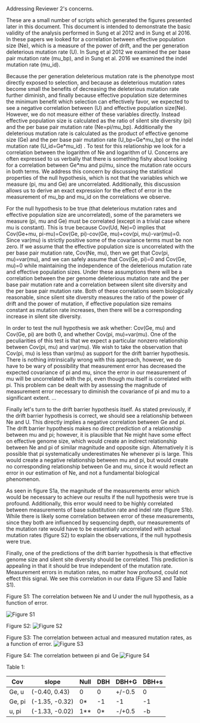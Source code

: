Addressing Reviewer 2's concerns.

These are a small number of scripts which generated the figures presented later in this document. This document is intended to demonstrate the basic validity of the analysis performed in Sung et al 2012 and in Sung et al 2016. In these papers we looked for a correlation between effective population size (Ne), which is a measure of the power of drift, and the per generation deleterious mutation rate (U). In Sung et al 2012 we examined the per base pair mutation rate (mu\_bp), and in Sung et al. 2016 we examined the indel mutation rate (mu\_id).  

Because the per generation deleterious mutation rate is the phenotype most directly exposed to selection, and because as deleterious mutation rates become small the benefits of decreasing the deleterious mutation rate further diminish, and finally because effective population size determines the minimum benefit which selection can effectively favor, we expected to see a negative correlation between (U) and effective population size(Ne). However, we do not measure either of these variables directly. Instead effective population size is calculated as the ratio of silent site diversity (pi) and the per base pair mutation rate (Ne=pi/mu\_bp). Additionally the deleterious mutation rate is calculated as the product of effective genome size (Ge) and the per base pair mutation rate (U\_bp=Ge\*mu\_bp) or the indel mutation rate (U\_id=Ge\*mu\_id) . To test for this relationship we look for a correlation between the logarithm of Ne and logarithm of U. Concerns are often expressed to us verbally that there is something fishy about looking for a correlation between Ge\*mu and pi/mu, since the mutation rate occurs in both terms. We address this concern by discussing the statistical properties of the null hypothesis, which is not that the variables which we measure (pi, mu and Ge) are uncorrelated. Additionally, this discussion allows us to derive an exact expression for the effect of error in the measurement of mu\_bp and mu\_id on the correlations we observe. 

For the null hypothesis to be true (that deleterious mutation rates and effective population size are uncorrelated), some of the parameters we measure (pi, mu and Ge) must be correlated (except in a trivial case where mu is constant). This is true because Cov(Ud, Ne)=0 implies that Cov(Ge+mu, pi-mu)=Cov(Ge, pi)-cov(Ge, mu)+cov(pi, mu)-var(mu)=0. Since var(mu) is strictly positive some of the covariance terms must be non zero. If we assume that the effective population size is uncorrelated with the per base pair mutation rate, Cov(Ne, mu), then we get that Cov(pi, mu)=var(mu), and we can safely assume that Cov(Ge, pi)=0 and Cov(Ge, mu)=0 while maintaining the independence of the deleterious mutation rate and effective population sizes. Under these assumptions there will be a correlation between the per genome deleterious mutation rate and the per base pair mutation rate and  a correlation between silent site diversity and the per base pair mutation rate. Both of these correlations seem biologically reasonable, since silent site diversity measures the ratio of the power of drift and the power of mutation, if effective population size remains constant as mutation rate increases, then there will be a corresponding increase in silent site diversity.

In order to test the null hypothesis we ask whether: Cov(Ge, mu) and Cov(Ge, pi) are both 0, and whether Cov(pi, mu)=var(mu). One of the peculiarities of this test is that we expect a particular nonzero relationship between Cov(pi, mu) and var(mu). We wish to take the observation that Cov(pi, mu) is less than var(mu) as support for the drift barrier hypothesis. There is nothing intrinsically wrong with this approach, however, we do have to be wary of possibility that measurement error has decreased the expected covariance of pi and mu, since the error in our measurement of mu will be uncorrelated with the pi, even though mu itself is correlated with pi. This problem can be dealt with by assessing the magnitude of measurement error necessary to diminish the covariance of pi and mu to a significant extent. ...

Finally let's turn to the drift barrier hypothesis itself. As stated previously, if the drift barrier hypothesis is correct, we should see a relationship between Ne and U. This directly implies a negative correlation between Ge and pi. The drift barrier hypothesis makes no direct prediction of a relationship between mu and pi; however, it is plausible that Ne might have some effect on effective genome size, which would create an indirect relationship between Ne and pi of similar magnitude and opposite sign. Alternatively it is possible that pi systematically underestimates Ne whenever pi is large. This would create a negative relationship between mu and pi, but would create no corresponding relationship between Ge and mu, since it would reflect an error in our estimation of Ne, and not a fundamental biological phenomenon.  

As seen in figure S1a, the magnitude of the measurements error which would be necessary to achieve our results if the null hypothesis were true is profound. Additionally, this error would need to be highly correlated between measurements of base substitution rate and indel rate (figure S1b). While there is likely some correlation between error of these measurements, since they both are influenced by sequencing depth, our measurements of the mutation rate would have to be essentially uncorrelated with actual mutation rates (figure S2) to explain the observations, if the null hypothesis were true. 

Finally, one of the predictions of the drift barrier hypothesis is that effective genome size and silent site diversity should be correlated. This prediction is appealing in that it should be true independent of the mutation rate. Measurement errors in mutation rates, no matter how profound, could not effect this signal. We see this correlation in our data (Figure S3 and Table S1).

Figure S1: The correlation between Ne and U under the null hypothesis, as a function of error.

![Figure S1](https://github.com/LynchLab/DBH_SIMULATIONS/figureS1.jpeg)

Figure S2:
![Figure S2](https://github.com/LynchLab/DBH_SIMULATIONS/figureS2.jpeg)

Figure S3: The correlation between actual and measured mutation rates, as a function of error.
![Figure S3](https://github.com/LynchLab/DBH_SIMULATIONS/figureS3.jpeg)

Figure S4: The correlation between pi and Ge
![Figure S4](https://github.com/LynchLab/DBH_SIMULATIONS/figureS3.jpeg)

Table 1:

| Cov	|     slope	 | Null  | DBH  | DBH+G   | DBH+s|
|-------|----------------|-------|------|---------|------|
|Ge, u	| (-0.40, 0.43)	 | 0     |  0   | +/-0.5  |  0   |
|Ge, pi	| (-1.35, -0.32) | 0\*   | -1   |  -1     | -1   |
| u, pi	| (-1.33, -0.02) | 1\*\* | 0\*  | -/+0.5  | -b   |

